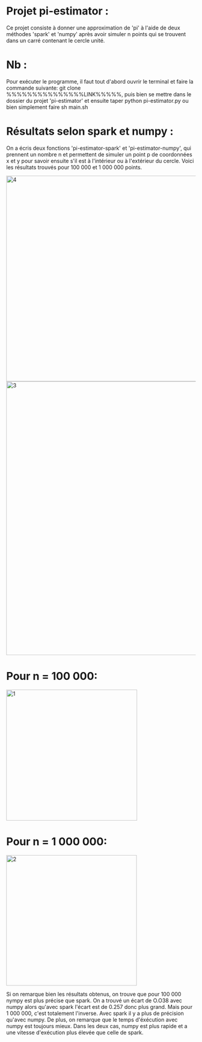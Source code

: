 # Projet pi-estimator : 
Ce projet consiste à donner une approximation de 'pi' à l'aide de deux méthodes 'spark' et 'numpy' après avoir simuler n points qui se trouvent dans un carré contenant le cercle unité. 
# Nb :
Pour exécuter le programme, il faut tout d'abord ouvrir le terminal et faire la commande suivante: git clone %%%%%%%%%%%%%%%LINK%%%%%, puis bien se mettre dans le dossier du projet 'pi-estimator' et ensuite taper python pi-estimator.py ou bien simplement faire sh main.sh
# Résultats selon spark et numpy :
On a écris deux fonctions 'pi-estimator-spark' et 'pi-estimator-numpy', qui prennent un nombre n et permettent de simuler un point p de coordonnées x et y pour savoir ensuite s'il est à l'intérieur ou à l'extérieur du cercle. Voici les résultats trouvés pour 100 000 et 1 000 000 points. 

<img width="547" alt="4" src="https://user-images.githubusercontent.com/94738217/152570340-7c65f9e6-ff55-4fc3-a4c0-a69243ce1e26.png">

<img width="728" alt="3" src="https://user-images.githubusercontent.com/94738217/152566415-00175307-539a-4c48-ad0b-e109432dcb2d.png">

# Pour n = 100 000:                                             
<img width="348" alt="1" src="https://user-images.githubusercontent.com/94738217/152568948-96eb62ea-27db-4793-b548-a891398ed2b4.png">   

# Pour n = 1 000 000: 
<img width="347" alt="2" src="https://user-images.githubusercontent.com/94738217/152569025-3e6c8284-511b-442d-a17d-b2cc8e8b7250.png">

Si on remarque bien les résultats obtenus, on trouve que pour 100 000 nympy est plus précise que spark. On a trouvé un écart de O.O38 avec numpy alors qu'avec spark l'écart est de 0.257 donc plus grand. Mais pour 1 000 000, c'est totalement l'inverse. Avec spark il y a plus de précision qu'avec numpy. De plus, on remarque que le temps d'éxécution avec numpy est toujours mieux. Dans les deux cas, numpy est plus rapide et a une vitesse d'exécution plus élevée que celle de spark.
